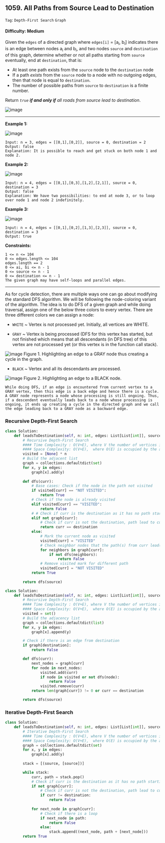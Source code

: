 ## 1059. All Paths from Source Lead to Destination

```Tag```: ```Depth-First Search``` ```Graph```

#### Difficulty: Medium

Given the ```edges``` of a directed graph where ```edges[i]``` = [a<sub>i</sub>, b<sub>i</sub>] indicates there is an edge between nodes a<sub>i</sub> and b<sub>i</sub>, and two nodes ```source``` and ```destination``` of this graph, determine whether or not all paths starting from ```source``` eventually, end at ```destination```, that is:

- At least one path exists from the ```source``` node to the ```destination``` node
- If a path _exists_ from the ```source``` node to a node with no outgoing edges, then that node is equal to ```destination```.
- The number of possible paths from ```source``` to ```destination``` is a finite number.

Return _```true``` __if and only if__ all roads from source lead to destination_.

![image](https://user-images.githubusercontent.com/35042430/211890862-628d407a-f75d-493a-a59c-111ae1492e14.png)

---

__Example 1:__

![image](https://assets.leetcode.com/uploads/2019/03/16/485_example_1.png)
```
Input: n = 3, edges = [[0,1],[0,2]], source = 0, destination = 2
Output: false
Explanation: It is possible to reach and get stuck on both node 1 and node 2.
```

__Example 2:__

![image](https://assets.leetcode.com/uploads/2019/03/16/485_example_2.png)
```
Input: n = 4, edges = [[0,1],[0,3],[1,2],[2,1]], source = 0, destination = 3
Output: false
Explanation: We have two possibilities: to end at node 3, or to loop over node 1 and node 2 indefinitely.
```

__Example 3:__

![image](https://assets.leetcode.com/uploads/2019/03/16/485_example_3.png)
```
Input: n = 4, edges = [[0,1],[0,2],[1,3],[2,3]], source = 0, destination = 3
Output: true
```

__Constraints:__
```
1 <= n <= 104
0 <= edges.length <= 104
edges.length == 2
0 <= ai, bi <= n - 1
0 <= source <= n - 1
0 <= destination <= n - 1
The given graph may have self-loops and parallel edges.
```

---

As for cycle detection, there are multiple ways one can go about modifying the standard DFS algorithm. We will be following the node-coloring variant of the algorithm. The idea is to do DFS of a given graph and while doing traversal, assign one of the below three colors to every vertex. There are three different colors we can assign a node:

- ```WHITE``` ~ Vertex is not processed yet. Initially, all vertices are WHITE.

- ```GRAY``` ~ Vertex is being processed (DFS for this vertex has started, but not finished which means that all descendants (in DFS tree) of this vertex are not processed yet (or this vertex is in the function call stack).

![image](https://leetcode.com/problems/all-paths-from-source-lead-to-destination/solutions/1007695/Figures/1059/img2.png)
Figure 1. Highlighting an edge to a GRAY node thus creating a cycle in the graph.

- ```BLACK``` ~ Vertex and all its descendants are processed.

![image](https://leetcode.com/problems/all-paths-from-source-lead-to-destination/solutions/1007695/Figures/1059/img1.png)
Figure 2. Highlighting an edge to a BLACK node.

```
While doing DFS, if an edge is encountered from current vertex to a GRAY vertex, then this edge is a back edge and hence there is a cycle. A GRAY node represents a node whose processing is still ongoing. Thus, if a descendent eventually leads back to a node whose processing is ongoing, it ends up creating a cycle in the directed graph and we call the edge leading back to a GRAY node as a backward edge.
```

### Recursive Depth-First Search

```Python
class Solution:
    def leadsToDestination(self, n: int, edges: List[List[int]], source: int, destination: int) -> bool:
        # Recursive Depth-First Search
        #### Time Complexity : O(V+E), where V the number of vertices in the graph and E the number of edges in the graph
        #### Space Complexity: O(V+E),  where O(E) is occupied by the adjacency list and O(V) is occupied by the recursion stack
        visited = [None] * n
        # Build the adjacent list
        graph = collections.defaultdict(set)
        for x, y in edges:
            graph[x].add(y)
                
        def dfs(curr):
            # Base cases: Check if the node in the path not visited
            if visited[curr] == "NOT VISITED":
                return True
            # Check if the node is already visited
            elif visited[curr] == "VISITED":
                return False
            # # Check if curr is the destination as it has no path starting from
            elif not graph[curr]:
                # Check if curr is not the destination, path lead to curr does not lead to destination 
                return curr == destination
            else:
                # Mark the current node as visited
                visited[curr] = "VISITED"
                # Check neighbor nodes that the path(s) from curr lead(s) to
                for neighbors in graph[curr]:
                    if not dfs(neighbors):
                        return False
                # Remove visited mark for different path
                visited[curr] = "NOT VISITED"
            return True
        
        return dfs(source)
```

```Python
class Solution:
    def leadsToDestination(self, n: int, edges: List[List[int]], source: int, destination: int) -> bool:
        # Recursive Depth-First Search
        #### Time Complexity : O(V+E), where V the number of vertices in the graph and E the number of edges in the graph
        #### Space Complexity: O(V+E),  where O(E) is occupied by the adjacency list and O(V) is occupied by the recursion stack
        visited = set()
        # Build the adjacency list
        graph = collections.defaultdict(list)
        for x, y in edges:
            graph[x].append(y)

        # Check if there is an edge from destination
        if graph[destination]:
            return False

        def dfs(curr):
            next_nodes = graph[curr]
            for node in next_nodes:
                visited.add(curr)
                if node in visited or not dfs(node):
                    return False
                visited.remove(curr)
            return len(graph[curr]) != 0 or curr == destination

        return dfs(source)
```

### Iterative Depth-First Search

```Python
class Solution:
    def leadsToDestination(self, n: int, edges: List[List[int]], source: int, destination: int) -> bool:
        # Iterative Depth-First Search
        #### Time Complexity : O(V+E), where V the number of vertices in the graph and E the number of edges in the graph
        #### Space Complexity: O(V+E),  where O(E) is occupied by the adjacency list and O(V) is occupied by the recursion stack 
        graph = collections.defaultdict(set)
        for x, y in edges:
            graph[x].add(y)
        
        stack = [(source, [source])]

        while stack:
            curr, path = stack.pop()
            # Check if curr is the destination as it has no path starting from
            if not graph[curr]:
                # Check if curr is not the destination, path lead to curr does not lead to destination
                if curr != destination:
                    return False
            
            for next_node in graph[curr]:
                # Check if there is a loop
                if next_node in path:
                    return False
                else:
                    stack.append((next_node, path + [next_node]))
        return True
```
